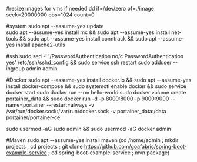#resize images for vms if needed
dd if=/dev/zero of=./image seek=20000000 obs=1024 count=0

#system
sudo apt --assume-yes update  
sudo apt --assume-yes install mc && sudo apt --assume-yes install net-tools && sudo apt --assume-yes install conntrack && sudo apt --assume-yes install apache2-utils

#ssh
sudo sed -i '/PasswordAuthentication no/c PasswordAuthentication yes' /etc/ssh/sshd_config && sudo service ssh restart
sudo adduser --ingroup admin admin

#Docker
sudo apt --assume-yes install docker.io && sudo apt --assume-yes install docker-compose && sudo systemctl enable docker &&  sudo service docker start 
sudo docker run --rm hello-world
sudo docker volume create portainer_data && sudo docker run -d -p 8000:8000 -p 9000:9000 --name=portainer --restart=always -v /var/run/docker.sock:/var/run/docker.sock -v portainer_data:/data portainer/portainer-ce

sudo usermod -aG sudo admin && sudo usermod -aG docker admin

#Maven
sudo apt --assume-yes install maven
(cd /home/admin ; mkdir projects ; cd projects ; git clone https://github.com/goafabric/spring-boot-example-service ; cd spring-boot-example-service ; mvn package)
